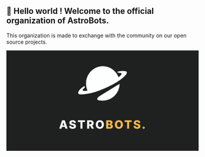 ## 👋 Hello world ! Welcome to the official organization of AstroBots.

This organization is made to exchange with the community on our open source projects.

![AstroBots](https://github.com/AstroInternal/.github/blob/astroMain/pictures/frame10.png?raw=true)

